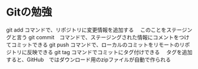# Gitの勉強

git add コマンドで、リポジトリに変更情報を追加する
　このことをステージングと言う
git commit　コマンドで、ステージングされた情報にコメントをつけてコミットできる
git push コマンドで、ローカルのコミットをリモートのリポジトリに反映できる
git tag コマンドでコミットにタグ付けできる
　タグを追加すると、GitHub　ではダウンロード用のzipファイルが自動で作られる
